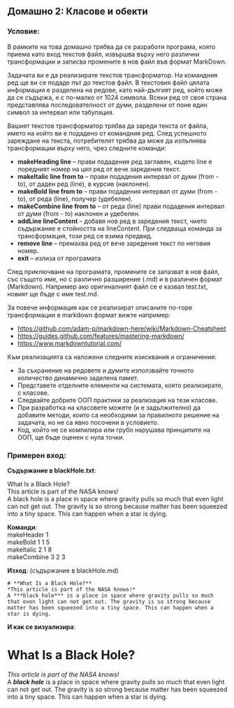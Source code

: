 ## Домашно 2: Класове и обекти

### Условие:

В рамките на това домашно трябва да се разработи програма, която приема като вход текстов файл, извършва върху него различни трансформации и записва промените в нов файл във формат MarkDown.  

Задачата ви е да реализирате текстов трансформатор. На командния ред ще ви се подаде път до текстов файл. В текстовия файл цялата информация е разделена на редове, като най-дългият ред, който може да се съдържа, е с по-малко от 1024 символа. Всеки ред от своя страна представлява последователност от думи, разделени от поне един символ за интервал или табулация.  

Вашият текстов трансформатор трябва да зареди текста от файла, името на който ви е подадено от командния ред. След успешното зареждане на текста, потребителят трябва да може да изпълнява трансформации върху него, чрез следните команди:
* **makeHeading line** – прави подадения ред заглавен, където line е поредният номер на цял ред от вече заредения текст.  
* **makeItalic line from to** – прави подадения интервал от думи (from - to), от даден ред (line), в курсив (наклонен).  
* **makeBold line from to** – прави подадения интервал от думи (from - to), от реда (line), получер (удебелен).  
* **makeCombine  line from to** – от реда (line) прави подадения интервал от думи (from - to) наклонен и удебелен.  
* **addLine lineContent** – добавя нов ред в заредения текст, чието съдържание е стойността на lineContent. При следваща команда за трансформация, този ред се взима предвид.  
* **remove line** – премахва ред от вече заредения текст по неговия номер.  
* **exit** – излиза от програмата

След приключване на програмата, промените се запазват в нов файл, със същото име, но с различно разширение (.md) и в различен формат (Markdown). Например ако оригиналният файл се е казвал test.txt, новият ще бъде с име test.md.

За повече информация как се реализират описаните по-горе трансформации в markdown формат вижте например:  
* https://github.com/adam-p/markdown-here/wiki/Markdown-Cheatsheet  
* https://guides.github.com/features/mastering-markdown/  
* https://www.markdowntutorial.com/  

Към реализацията са наложени следните изисквания и ограничения:  
* За съхранение на редовете и думите използвайте точното количество динамично заделена памет.  
* Представете отделните елементи на системата, която реализирате, с класове.  
* Следвайте добрите ООП практики за реализация на тези класове.  
* При разработка на класовете можете (и е задължително) да добавите методи, които са необходими за правилното решение на задачата, но не са явно посочени в условието.  
* Код, който не се компилира или грубо нарушава принципите на ООП, ще бъде оценен с нула точки.  

### Примерен вход:  
**Съдържание в blackHole.txt**:  

What Is a Black Hole?  
This article is part of the NASA knows!  
A black hole is a place in space where gravity pulls so much that even light can not get out. The gravity is so strong because matter has been squeezed into a tiny space. This can happen when a star is dying.

**Команди**:   
makeHeader 1   
makeBold 1 1 5    
makeItalic 2 1 8  
makeCombine 3 2 3  

**Изход**: (съдържание в blackHole.md)

```text
# **What Is a Black Hole?**  
*This article is part of the NASA knows!*  
A ***black hole*** is a place in space where gravity pulls so much that even light can not get out. The gravity is so strong because matter has been squeezed into a tiny space. This can happen when a star is dying.
```

**И как се визуализира**:

# **What Is a Black Hole?**  
*This article is part of the NASA knows!*  
A ***black hole*** is a place in space where gravity pulls so much that even light can not get out. The gravity is so strong because matter has been squeezed into a tiny space. This can happen when a star is dying.
